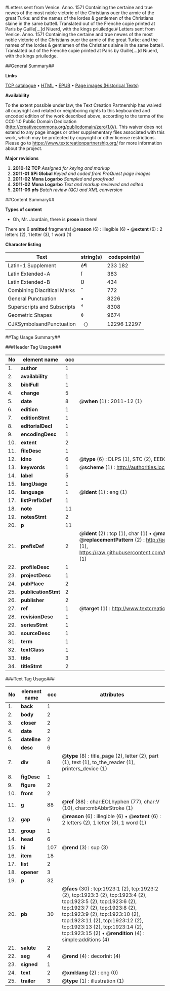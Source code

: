 #Letters sent from Venice. Anno. 1571 Containing the certaine and true newes of the most noble victorie of the Christians ouer the armie of the great Turke: and the names of the lordes & gentlemen of the Christians slaine in the same battell. Translated out of the Frenche copie printed at Paris by Guille[...]d Niuerd, with the kings priuiledge.#
Letters sent from Venice. Anno. 1571 Containing the certaine and true newes of the most noble victorie of the Christians ouer the armie of the great Turke: and the names of the lordes & gentlemen of the Christians slaine in the same battell. Translated out of the Frenche copie printed at Paris by Guille[...]d Niuerd, with the kings priuiledge.

##General Summary##

**Links**

[TCP catalogue](http://www.ota.ox.ac.uk/tcp/)  • 
[HTML](http://tei.it.ox.ac.uk/tcp/Texts-HTML/free/A14/A14317.html)  • 
[EPUB](http://tei.it.ox.ac.uk/tcp/Texts-EPUB/free/A14/A14317.epub) • 
[Page images (Historical Texts)](https://historicaltexts.jisc.ac.uk/eebo-99837591e)

**Availability**

To the extent possible under law, the Text Creation Partnership has waived all copyright and related or neighboring rights to this keyboarded and encoded edition of the work described above, according to the terms of the CC0 1.0 Public Domain Dedication (http://creativecommons.org/publicdomain/zero/1.0/). This waiver does not extend to any page images or other supplementary files associated with this work, which may be protected by copyright or other license restrictions. Please go to https://www.textcreationpartnership.org/ for more information about the project.

**Major revisions**

1. __2010-12__ __TCP__ *Assigned for keying and markup*
1. __2011-01__ __SPi Global__ *Keyed and coded from ProQuest page images*
1. __2011-02__ __Mona Logarbo__ *Sampled and proofread*
1. __2011-02__ __Mona Logarbo__ *Text and markup reviewed and edited*
1. __2011-06__ __pfs__ *Batch review (QC) and XML conversion*

##Content Summary##

**Types of content**

  * Oh, Mr. Jourdain, there is **prose** in there!

There are 6 **omitted** fragments! 
 @__reason__ (6) : illegible (6)  •  @__extent__ (6) : 2 letters (2), 1 letter (3), 1 word (1)

**Character listing**


|Text|string(s)|codepoint(s)|
|---|---|---|
|Latin-1 Supplement|é¶|233 182|
|Latin Extended-A|ſ|383|
|Latin Extended-B|Ʋ|434|
|Combining             Diacritical Marks|̄|772|
|General Punctuation|•|8226|
|Superscripts             and Subscripts|⁴|8308|
|Geometric Shapes|◊|9674|
|CJKSymbolsandPunctuation|〈〉|12296 12297|

##Tag Usage Summary##

###Header Tag Usage###

|No|element name|occ|attributes|
|---|---|---|---|
|1.|__author__|1||
|2.|__availability__|1||
|3.|__biblFull__|1||
|4.|__change__|5||
|5.|__date__|8| @__when__ (1) : 2011-12 (1)|
|6.|__edition__|1||
|7.|__editionStmt__|1||
|8.|__editorialDecl__|1||
|9.|__encodingDesc__|1||
|10.|__extent__|2||
|11.|__fileDesc__|1||
|12.|__idno__|6| @__type__ (6) : DLPS (1), STC (2), EEBO-CITATION (1), PROQUEST (1), VID (1)|
|13.|__keywords__|1| @__scheme__ (1) : http://authorities.loc.gov/ (1)|
|14.|__label__|5||
|15.|__langUsage__|1||
|16.|__language__|1| @__ident__ (1) : eng (1)|
|17.|__listPrefixDef__|1||
|18.|__note__|11||
|19.|__notesStmt__|2||
|20.|__p__|11||
|21.|__prefixDef__|2| @__ident__ (2) : tcp (1), char (1)  •  @__matchPattern__ (2) : ([0-9\-]+):([0-9IVX]+) (1), (.+) (1)  •  @__replacementPattern__ (2) : http://eebo.chadwyck.com/downloadtiff?vid=$1&page=$2 (1), https://raw.githubusercontent.com/textcreationpartnership/Texts/master/tcpchars.xml#$1 (1)|
|22.|__profileDesc__|1||
|23.|__projectDesc__|1||
|24.|__pubPlace__|2||
|25.|__publicationStmt__|2||
|26.|__publisher__|2||
|27.|__ref__|1| @__target__ (1) : http://www.textcreationpartnership.org/docs/. (1)|
|28.|__revisionDesc__|1||
|29.|__seriesStmt__|1||
|30.|__sourceDesc__|1||
|31.|__term__|1||
|32.|__textClass__|1||
|33.|__title__|3||
|34.|__titleStmt__|2||


###Text Tag Usage###

|No|element name|occ|attributes|
|---|---|---|---|
|1.|__back__|1||
|2.|__body__|2||
|3.|__closer__|2||
|4.|__date__|2||
|5.|__dateline__|2||
|6.|__desc__|6||
|7.|__div__|8| @__type__ (8) : title_page (2), letter (2), part (1), text (1), to_the_reader (1), printers_device (1)|
|8.|__figDesc__|1||
|9.|__figure__|2||
|10.|__front__|2||
|11.|__g__|88| @__ref__ (88) : char:EOLhyphen (77), char:V (10), char:cmbAbbrStroke (1)|
|12.|__gap__|6| @__reason__ (6) : illegible (6)  •  @__extent__ (6) : 2 letters (2), 1 letter (3), 1 word (1)|
|13.|__group__|1||
|14.|__head__|6||
|15.|__hi__|107| @__rend__ (3) : sup (3)|
|16.|__item__|18||
|17.|__list__|2||
|18.|__opener__|3||
|19.|__p__|32||
|20.|__pb__|30| @__facs__ (30) : tcp:1923:1 (2), tcp:1923:2 (2), tcp:1923:3 (2), tcp:1923:4 (2), tcp:1923:5 (2), tcp:1923:6 (2), tcp:1923:7 (2), tcp:1923:8 (2), tcp:1923:9 (2), tcp:1923:10 (2), tcp:1923:11 (2), tcp:1923:12 (2), tcp:1923:13 (2), tcp:1923:14 (2), tcp:1923:15 (2)  •  @__rendition__ (4) : simple:additions (4)|
|21.|__salute__|2||
|22.|__seg__|4| @__rend__ (4) : decorInit (4)|
|23.|__signed__|1||
|24.|__text__|2| @__xml:lang__ (2) : eng (0)|
|25.|__trailer__|3| @__type__ (1) : illustration (1)|
